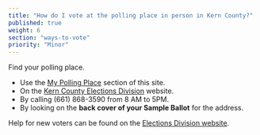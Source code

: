 ```yaml
---
title: "How do I vote at the polling place in person in Kern County?"
published: true
weight: 6
section: "ways-to-vote"
priority: "Minor"
---
```


Find your polling place.  
- Use the [My Polling Place](#section-my-polling-place) section of this site.  
- On the [Kern County Elections Division](https://elections.co.kern.ca.us/elections/VoterInfo/Address.asp) website.  
- By calling (661) 868-3590 from 8 AM to 5PM.  
- By looking on the **back cover of your Sample Ballot** for the address.  

Help for new voters can be found on the [Elections Division website](https://elections.co.kern.ca.us/elections/reghowto.asp).  
